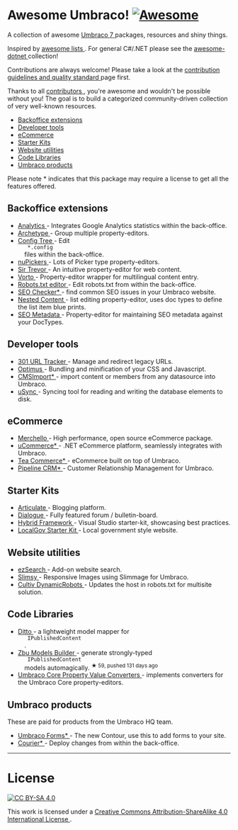 <h1>
 Awesome Umbraco!
 <a href="https://github.com/sindresorhus/awesome">
  <img alt="Awesome" src="https://cdn.rawgit.com/sindresorhus/awesome/d7305f38d29fed78fa85652e3a63e154dd8e8829/media/badge.svg"/>
 </a>
</h1>
<p>
 A collection of awesome
 <a href="http://umbraco.com/">
  Umbraco 7
 </a>
 packages, resources and shiny things.
</p>
<p>
 Inspired by
 <a href="https://github.com/sindresorhus/awesome">
  awesome lists
 </a>
 . For general C#/.NET please see the
 <a href="https://github.com/quozd/awesome-dotnet/">
  awesome-dotnet
 </a>
 collection!
</p>
<p>
 Contributions are always welcome! Please take a look at the
 <a href="https://github.com/leekelleher/awesome-umbraco/blob/master/CONTRIBUTING.md">
  contribution guidelines and quality standard
 </a>
 page first.
</p>
<p>
 Thanks to all
 <a href="https://github.com/leekelleher/awesome-umbraco/graphs/contributors">
  contributors
 </a>
 , you're awesome and wouldn't be possible without you! The goal is to build a categorized community-driven collection of very well-known resources.
</p>
<ul>
 <li>
  <a href="#backoffice-extensions">
   Backoffice extensions
  </a>
 </li>
 <li>
  <a href="#developer-tools">
   Developer tools
  </a>
 </li>
 <li>
  <a href="#ecommerce">
   eCommerce
  </a>
 </li>
 <li>
  <a href="#starter-kits">
   Starter Kits
  </a>
 </li>
 <li>
  <a href="#website-utilities">
   Website utilities
  </a>
 </li>
 <li>
  <a href="#code-libraries">
   Code Libraries
  </a>
 </li>
 <li>
  <a href="#umbraco-products">
   Umbraco products
  </a>
 </li>
</ul>
<p>
 Please note * indicates that this package may require a license to get all the features offered.
</p>
<h2>
 Backoffice extensions
</h2>
<ul>
 <li>
  <a href="http://our.umbraco.org/projects/backoffice-extensions/analytics">
   Analytics
  </a>
  - Integrates Google Analytics statistics within the back-office.
 </li>
 <li>
  <a href="http://our.umbraco.org/projects/backoffice-extensions/archetype">
   Archetype
  </a>
  - Group multiple property-editors.
 </li>
 <li>
  <a href="http://our.umbraco.org/projects/developer-tools/config-tree">
   Config Tree
  </a>
  - Edit
  <code>
   *.config
  </code>
  files within the back-office.
 </li>
 <li>
  <a href="http://our.umbraco.org/projects/backoffice-extensions/nupickers">
   nuPickers
  </a>
  - Lots of Picker type property-editors.
 </li>
 <li>
  <a href="http://our.umbraco.org/projects/backoffice-extensions/sir-trevor">
   Sir Trevor
  </a>
  - An intuitive property-editor for web content.
 </li>
 <li>
  <a href="http://our.umbraco.org/projects/backoffice-extensions/vorto">
   Vorto
  </a>
  - Property-editor wrapper for multilingual content entry.
 </li>
 <li>
  <a href="https://our.umbraco.org/projects/developer-tools/robotstxt-editor">
   Robots.txt editor
  </a>
  - Edit robots.txt from within the back-office.
 </li>
 <li>
  <a href="http://soetemansoftware.nl/seo-checker">
   SEO Checker*
  </a>
  - find common SEO issues in your Umbraco website.
 </li>
 <li>
  <a href="https://our.umbraco.org/projects/backoffice-extensions/nested-content/">
   Nested Content
  </a>
  - list editing property-editor, uses doc types to define the list item blue prints.
 </li>
 <li>
  <a href="https://our.umbraco.org/projects/backoffice-extensions/seo-metadata-for-umbraco/">
   SEO Metadata
  </a>
  - Property-editor for maintaining SEO metadata against your DocTypes.
 </li>
</ul>
<h2>
 Developer tools
</h2>
<ul>
 <li>
  <a href="http://our.umbraco.org/projects/developer-tools/301-url-tracker">
   301 URL Tracker
  </a>
  - Manage and redirect legacy URLs.
 </li>
 <li>
  <a href="http://our.umbraco.org/projects/developer-tools/optimus">
   Optimus
  </a>
  - Bundling and minification of your CSS and Javascript.
 </li>
 <li>
  <a href="http://soetemansoftware.nl/cmsimport">
   CMSImport*
  </a>
  - import content or members from any datasource into Umbraco.
 </li>
 <li>
  <a href="https://our.umbraco.org/projects/developer-tools/usync/">
   uSync
  </a>
  - Syncing tool for reading and writing the database elements to disk.
 </li>
</ul>
<h2>
 eCommerce
</h2>
<ul>
 <li>
  <a href="http://www.merchello.com/">
   Merchello
  </a>
  - High performance, open source eCommerce package.
 </li>
 <li>
  <a href="http://www.ucommerce.net/">
   uCommerce*
  </a>
  - .NET eCommerce platform, seamlessly integrates with Umbraco.
 </li>
 <li>
  <a href="http://www.teacommerce.net/">
   Tea Commerce*
  </a>
  - eCommerce built on top of Umbraco.
 </li>
 <li>
  <a href="https://our.umbraco.org/projects/backoffice-extensions/pipeline-crm/">
   Pipeline CRM*
  </a>
  - Customer Relationship Management for Umbraco.
 </li>
</ul>
<h2>
 Starter Kits
</h2>
<ul>
 <li>
  <a href="http://our.umbraco.org/projects/starter-kits/articulate">
   Articulate
  </a>
  - Blogging platform.
 </li>
 <li>
  <a href="http://our.umbraco.org/projects/collaboration/dialogue">
   Dialogue
  </a>
  -  Fully featured forum / bulletin-board.
 </li>
 <li>
  <a href="http://our.umbraco.org/projects/developer-tools/hybrid-framework-for-umbraco-v7">
   Hybrid Framework
  </a>
  - Visual Studio starter-kit, showcasing best practices.
 </li>
 <li>
  <a href="http://our.umbraco.org/projects/starter-kits/localgov-starter-kit">
   LocalGov Starter Kit
  </a>
  - Local government style website.
 </li>
</ul>
<h2>
 Website utilities
</h2>
<ul>
 <li>
  <a href="http://our.umbraco.org/projects/website-utilities/ezsearch">
   ezSearch
  </a>
  - Add-on website search.
 </li>
 <li>
  <a href="http://our.umbraco.org/projects/website-utilities/slimsy">
   Slimsy
  </a>
  - Responsive Images using Slimmage for Umbraco.
 </li>
 <li>
  <a href="https://our.umbraco.org/projects/website-utilities/cultiv-dynamicrobots">
   Cultiv DynamicRobots
  </a>
  - Updates the host in robots.txt for multisite solution.
 </li>
</ul>
<h2>
 Code Libraries
</h2>
<ul>
 <li>
  <a href="https://our.umbraco.org/projects/developer-tools/ditto/">
   Ditto
  </a>
  - a lightweight model mapper for
  <code>
   IPublishedContent
  </code>
  .
 </li>
 <li>
  <a href="https://github.com/zpqrtbnk/Zbu.ModelsBuilder">
   Zbu Models Builder
  </a>
  - generate strongly-typed
  <code>
   IPublishedContent
  </code>
  models automagically.
  <sup>
   &#9733 59, pushed 131 days ago
  </sup>
 </li>
 <li>
  <a href="https://our.umbraco.org/projects/developer-tools/umbraco-core-property-value-converters">
   Umbraco Core Property Value Converters
  </a>
  - implements converters for the Umbraco Core property-editors.
 </li>
</ul>
<h2>
 Umbraco products
</h2>
<p>
 These are paid for products from the Umbraco HQ team.
</p>
<ul>
 <li>
  <a href="http://umbraco.com/forms">
   Umbraco Forms*
  </a>
  - The new Contour, use this to add forms to your site.
 </li>
 <li>
  <a href="http://umbraco.com/products/more-add-ons/courier-2">
   Courier*
  </a>
  - Deploy changes from within the back-office.
 </li>
</ul>
<hr/>
<h1>
 License
</h1>
<p>
 <a href="http://creativecommons.org/licenses/by-sa/4.0/">
  <img alt="CC BY-SA 4.0" src="https://i.creativecommons.org/l/by-sa/4.0/88x31.png"/>
 </a>
</p>
<p>
 This work is licensed under a
 <a href="http://creativecommons.org/licenses/by-sa/4.0/">
  Creative Commons Attribution-ShareAlike 4.0 International License
 </a>
 .
</p>
